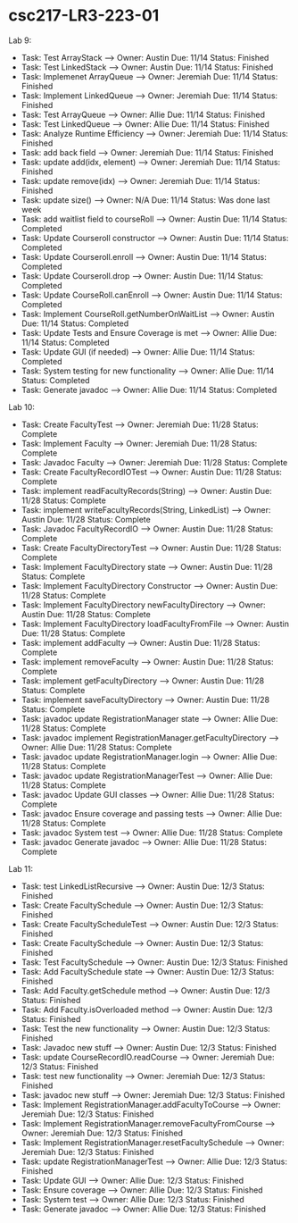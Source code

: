 # csc217-LR3-223-01

Lab 9:


- Task: Test ArrayStack --> Owner: Austin Due: 11/14 Status: Finished
- Task: Test LinkedStack --> Owner: Austin  Due: 11/14 Status: Finished
- Task: Implemenet ArrayQueue --> Owner: Jeremiah Due: 11/14 Status: Finished
- Task: Implement LinkedQueue --> Owner: Jeremiah Due: 11/14 Status: Finished
- Task: Test ArrayQueue --> Owner: Allie Due: 11/14 Status: Finished
- Task: Test LinkedQueue --> Owner: Allie Due: 11/14 Status: Finished
- Task: Analyze Runtime Efficiency --> Owner: Jeremiah  Due: 11/14 Status: Finished
- Task: add back field --> Owner: Jeremiah Due: 11/14 Status: Finished
- Task: update add(idx, element) --> Owner: Jeremiah Due: 11/14 Status: Finished
- Task: update remove(idx) --> Owner: Jeremiah Due: 11/14 Status: Finished
- Task: update size() --> Owner: N/A Due: 11/14 Status: Was done last week
- Task: add waitlist field to courseRoll --> Owner: Austin Due: 11/14 Status: Completed
- Task: Update Courseroll constructor --> Owner: Austin Due: 11/14 Status: Completed
- Task: Update Courseroll.enroll --> Owner: Austin Due: 11/14 Status: Completed
- Task: Update Courseroll.drop --> Owner: Austin Due: 11/14 Status: Completed
- Task: Update CourseRoll.canEnroll --> Owner: Austin Due: 11/14 Status: Completed
- Task: Implement CourseRoll.getNumberOnWaitList --> Owner: Austin Due: 11/14 Status: Completed
- Task: Update Tests and Ensure Coverage is met --> Owner: Allie Due: 11/14 Status: Completed
- Task: Update GUI (if needed) --> Owner: Allie Due: 11/14 Status: Completed
- Task: System testing for new functionality --> Owner: Allie Due: 11/14 Status: Completed
- Task: Generate javadoc --> Owner: Allie Due: 11/14 Status: Completed

Lab 10:

- Task: Create FacultyTest --> Owner: Jeremiah Due: 11/28 Status: Complete
- Task: Implement Faculty --> Owner: Jeremiah Due: 11/28 Status: Complete
- Task: Javadoc Faculty --> Owner: Jeremiah Due: 11/28 Status: Complete
- Task: Create FacultyRecordIOTest --> Owner: Austin Due: 11/28 Status: Complete
- Task: implement readFacultyRecords(String) --> Owner: Austin Due: 11/28 Status: Complete
- Task: implement writeFacultyRecords(String, LinkedList<Faculty>) --> Owner: Austin Due: 11/28 Status: Complete
- Task: Javadoc FacultyRecordIO --> Owner: Austin Due: 11/28 Status: Complete
- Task: Create FacultyDirectoryTest --> Owner: Austin Due: 11/28 Status: Complete
- Task: Implement FacultyDirectory state --> Owner: Austin Due: 11/28 Status: Complete
- Task: Implement FacultyDirectory Constructor --> Owner: Austin Due: 11/28 Status: Complete
- Task: Implement FacultyDirectory newFacultyDirectory --> Owner: Austin Due: 11/28 Status: Complete
- Task: Implement FacultyDirectory loadFacultyFromFile --> Owner: Austin Due: 11/28 Status: Complete
- Task: implement addFaculty --> Owner: Austin Due: 11/28 Status: Complete
- Task: implement removeFaculty --> Owner: Austin Due: 11/28 Status: Complete
- Task: implement getFacultyDirectory --> Owner: Austin Due: 11/28 Status: Complete
- Task: implement saveFacultyDirectory --> Owner: Austin Due: 11/28 Status: Complete
- Task: javadoc update RegistrationManager state --> Owner: Allie Due: 11/28 Status: Complete
- Task: javadoc implement RegistrationManager.getFacultyDirectory --> Owner: Allie Due: 11/28 Status: Complete
- Task: javadoc update RegistrationManager.login --> Owner: Allie Due: 11/28 Status: Complete
- Task: javadoc update RegistrationManagerTest --> Owner: Allie Due: 11/28 Status: Complete
- Task: javadoc Update GUI classes --> Owner: Allie Due: 11/28 Status: Complete
- Task: javadoc Ensure coverage and passing tests --> Owner: Allie Due: 11/28 Status: Complete
- Task: javadoc System test --> Owner: Allie Due: 11/28 Status: Complete
- Task: javadoc Generate javadoc --> Owner: Allie Due: 11/28 Status: Complete
  
 Lab 11:
- Task: test LinkedListRecursive --> Owner: Austin Due: 12/3 Status: Finished
- Task: Create FacultySchedule --> Owner: Austin Due: 12/3 Status: Finished
- Task: Create FacultyScheduleTest --> Owner: Austin Due: 12/3 Status: Finished
- Task: Create FacultySchedule --> Owner: Austin Due: 12/3 Status: Finished
- Task: Test FacultySchedule --> Owner: Austin Due: 12/3 Status: Finished
- Task: Add FacultySchedule state --> Owner: Austin Due: 12/3 Status: Finished
- Task: Add Faculty.getSchedule method --> Owner: Austin Due: 12/3 Status: Finished
- Task: Add Faculty.isOverloaded method --> Owner: Austin Due: 12/3 Status: Finished
- Task: Test the new functionality --> Owner: Austin Due: 12/3 Status: Finished
- Task: Javadoc new stuff --> Owner: Austin Due: 12/3 Status: Finished
- Task: update CourseRecordIO.readCourse --> Owner: Jeremiah Due: 12/3 Status: Finished
- Task: test new functionality --> Owner: Jeremiah Due: 12/3 Status: Finished
- Task: javadoc new stuff --> Owner: Jeremiah Due: 12/3 Status: Finished
- Task: Implement RegistrationManager.addFacultyToCourse --> Owner: Jeremiah Due: 12/3 Status: Finished
- Task: Implement RegistrationManager.removeFacultyFromCourse --> Owner: Jeremiah Due: 12/3 Status: Finished
- Task: Implement RegistrationManager.resetFacultySchedule --> Owner: Jeremiah Due: 12/3 Status: Finished
- Task: update RegistrationManagerTest --> Owner: Allie Due: 12/3 Status: Finished
- Task: Update GUI --> Owner: Allie Due: 12/3 Status: Finished
- Task: Ensure coverage --> Owner: Allie Due: 12/3 Status: Finished
- Task: System test --> Owner: Allie Due: 12/3 Status: Finished
- Task: Generate javadoc --> Owner: Allie Due: 12/3 Status: Finished 
 
